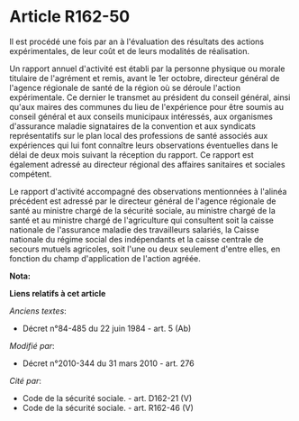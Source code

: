 # Article R162-50

Il est procédé une fois par an à l'évaluation des résultats des actions expérimentales, de leur coût et de leurs modalités de
réalisation.

Un rapport annuel d'activité est établi par la personne physique ou morale titulaire de l'agrément et remis, avant le 1er
octobre, directeur général de  l'agence régionale de santé de la région où se déroule l'action expérimentale. Ce dernier le
transmet au président du conseil général, ainsi qu'aux maires des communes du lieu de l'expérience pour être soumis au
conseil général et aux conseils municipaux intéressés, aux organismes d'assurance maladie signataires de la convention et aux
syndicats représentatifs sur le plan local des professions de santé associés aux expériences qui lui font connaître leurs
observations éventuelles dans le délai de deux mois suivant la réception du rapport. Ce rapport est également adressé au
directeur régional des affaires sanitaires et sociales compétent.

Le rapport d'activité accompagné des observations mentionnées à l'alinéa précédent est adressé par le directeur général de
l'agence régionale de santé au ministre chargé de la sécurité sociale, au ministre chargé de la santé et au ministre chargé
de l'agriculture qui consultent soit la caisse nationale de l'assurance maladie des travailleurs salariés, la Caisse
nationale du régime social des indépendants et la caisse centrale de secours mutuels agricoles, soit l'une ou deux seulement
d'entre elles, en fonction du champ d'application de l'action agréée.

**Nota:**



**Liens relatifs à cet article**

_Anciens textes_:

  - Décret n°84-485 du 22 juin 1984 - art. 5 (Ab)

_Modifié par_:

  - Décret n°2010-344 du 31 mars 2010 - art. 276

_Cité par_:

  - Code de la sécurité sociale. - art. D162-21 (V)
  - Code de la sécurité sociale. - art. R162-46 (V)
